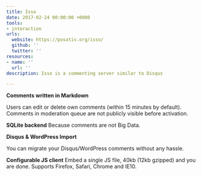 ```yaml
---
title: Isso
date: 2017-02-24 00:00:00 +0000
tools:
- interaction
urls:
  website: https://posativ.org/isso/
  github: ''
  twitter: ''
resources:
- name: ''
  url: ''
description: Isso is a commenting server similar to Disqus

---
```

**Comments written in Markdown**

Users can edit or delete own comments (within 15 minutes by default).
Comments in moderation queue are not publicly visible before activation.

**SQLite backend**
Because comments are not Big Data.

**Disqus & WordPress Import**

You can migrate your Disqus/WordPress comments without any hassle.

**Configurable JS client**
Embed a single JS file, 40kb (12kb gzipped) and you are done.
Supports Firefox, Safari, Chrome and IE10.
